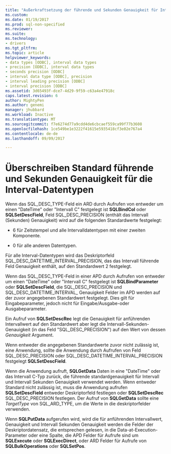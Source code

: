 ```yaml
---
title: "Außerkraftsetzung der führende und Sekunden Genauigkeit für Intervalldatentypen | Microsoft Docs"
ms.custom: 
ms.date: 01/19/2017
ms.prod: sql-non-specified
ms.reviewer: 
ms.suite: 
ms.technology:
- drivers
ms.tgt_pltfrm: 
ms.topic: article
helpviewer_keywords:
- data types [ODBC], interval data types
- precision [ODBC], interval data types
- seconds precision [ODBC]
- interval data type [ODBC], precision
- interval leading precision [ODBC]
- interval precision [ODBC]
ms.assetid: 3d65493f-dce7-4d29-9f59-c63a4e47918c
caps.latest.revision: 6
author: MightyPen
ms.author: genemi
manager: jhubbard
ms.workload: Inactive
ms.translationtype: MT
ms.sourcegitcommit: f7e6274d77a9cdd4de6cbcaef559ca99f77b3608
ms.openlocfilehash: 1ce549be1e3222f41615e5935418cf3e02e767a4
ms.contentlocale: de-de
ms.lasthandoff: 09/09/2017

---
```

# <a name="overriding-default-leading-and-seconds-precision-for-interval-data-types"></a>Überschreiben Standard führende und Sekunden Genauigkeit für die Interval-Datentypen
Wenn das SQL_DESC_TYPE-Feld ein ARD durch Aufrufen von entweder um einen "DateTime" oder "Intervall C" festgelegt ist **SQLBindCol** oder **SQLSetDescField**, Feld SQL_DESC_PRECISION (enthält das Intervall (Sekunden) Genauigkeit) wird auf die folgenden Standardwerte festgelegt:  
  
-   6 für Zeitstempel und alle Intervalldatentypen mit einer zweiten Komponente.  
  
-   0 für alle anderen Datentypen.  
  
 Für alle Interval-Datentypen wird das Deskriptorfeld SQL_DESC_DATETIME_INTERVAL_PRECISION, das das Intervall führende Feld Genauigkeit enthält, auf den Standardwert 2 festgelegt.  
  
 Wenn das SQL_DESC_TYPE-Feld in einer APD durch Aufrufen von entweder um einen "DateTime" oder "Intervall C" festgelegt ist **SQLBindParameter** oder **SQLSetDescField**, die SQL_DESC_PRECISION und SQL_DESC_DATETIME_INTERVAL_ Genauigkeit Felder im APD werden auf der zuvor angegebenen Standardwert festgelegt. Dies gilt für Eingabeparameter, jedoch nicht für Eingabe/Ausgabe-oder Ausgabeparameter.  
  
 Ein Aufruf von **SQLSetDescRec** legt die Genauigkeit für anführenden Intervallwert auf den Standardwert aber legt die Intervall-Sekunden-Genauigkeit (in das Feld "SQL_DESC_PRECISION") auf den Wert von dessen *Genauigkeit* Argument.  
  
 Wenn entweder die angegebenen Standardwerte zuvor nicht zulässig ist, eine Anwendung, sollte die Anwendung durch Aufrufen von Feld SQL_DESC_PRECISION oder SQL_DESC_DATETIME_INTERVAL_PRECISION festgelegt **SQLSetDescField**.  
  
 Wenn die Anwendung aufruft, **SQLGetData** Daten in eine "DateTime" oder das Intervall C-Typ zurück, die führende standardgenauigkeit für Intervall und Intervall Sekunden Genauigkeit verwendet werden. Wenn entweder Standard nicht zulässig ist, muss die Anwendung aufrufen **SQLSetDescField** entweder Deskriptorfeld festlegen oder **SQLSetDescRec** SQL_DESC_PRECISION festlegen. Der Aufruf von **SQLGetData** sollte eine *TargetType* von SQL_ARD_TYPE, um die Werte in die deskriptorfelder verwenden.  
  
 Wenn **SQLPutData** aufgerufen wird, wird die für anführenden Intervallwert, Genauigkeit und Intervall Sekunden Genauigkeit werden die Felder der Deskriptordatensatz, die entsprechen gelesen, in die Data-at-Execution-Parameter oder eine Spalte, die APD Felder für Aufrufe sind um **SQLExecute** oder **SQLExecDirect**, oder ARD Felder für Aufrufe von **SQLBulkOperations** oder **SQLSetPos**.

